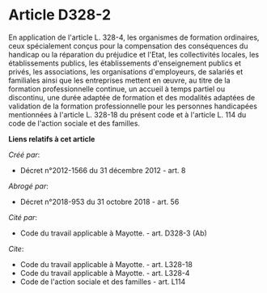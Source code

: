 # Article D328-2

En application de l'article L. 328-4, les organismes de formation ordinaires, ceux spécialement conçus pour la compensation
des conséquences du handicap ou la réparation du préjudice et l'Etat, les collectivités locales, les établissements publics,
les établissements d'enseignement publics et privés, les associations, les organisations d'employeurs, de salariés et
familiales ainsi que les entreprises mettent en œuvre, au titre de la formation professionnelle continue, un accueil à temps
partiel ou discontinu, une durée adaptée de formation et des modalités adaptées de validation de la formation professionnelle
pour les personnes handicapées mentionnées à l'article L. 328-18 du présent code et à l'article L. 114 du code de l'action
sociale et des familles.

**Liens relatifs à cet article**

_Créé par_:

  - Décret n°2012-1566 du 31 décembre 2012 - art. 8

_Abrogé par_:

  - Décret n°2018-953 du 31 octobre 2018 - art. 56

_Cité par_:

  - Code du travail applicable à Mayotte. - art. D328-3 (Ab)

_Cite_:

  - Code du travail applicable à Mayotte. - art. L328-18
  - Code du travail applicable à Mayotte. - art. L328-4
  - Code de l'action sociale et des familles - art. L114
